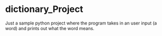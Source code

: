 # dictionary_Project
Just a sample python project where the program takes in an user input (a word) and prints out what the word means.
